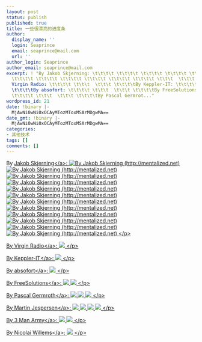 ```yaml
---
layout: post
status: publish
published: true
title: 一些很漂亮的进度条
author:
  display_name: ''
  login: Seaprince
  email: seaprince@mail.com
  url: ''
author_login: Seaprince
author_email: seaprince@mail.com
excerpt: ! "By Jakob Skjerning: \t\t\t\t \t\t\t\t \t\t\t\t \t\t\t\t \t\t\t\t \t\t\t\t
  \t\t\t\t \t\t\t\t \t\t\t\t \t\t\t\t \t\t\t\t \t\t\t\t \t\t\t  \t\t\t \t\t\t\tBy
  Virgin Radio: \t\t\t\t \t\t\t  \t\t\t \t\t\t\tBy Keppler-IT: \t\t\t\t \t\t\t  \t\t\t
  \t\t\t\tBy absofort: \t\t\t\t \t\t\t  \t\t\t \t\t\t\tBy FreeSolutions: \t\t\t\t
  \t\t\t\t \t\t\t  \t\t\t \t\t\t\tBy Pascal Germrot..."
wordpress_id: 21
date: !binary |-
  MjAwNi0wNi0xOCAyMTozMToxMSArMDgwMA==
date_gmt: !binary |-
  MjAwNi0wNi0xOCAyMTozMToxMSArMDgwMA==
categories:
- 其他技术
tags: []
comments: []
---
```

<p>By <a title="Jakob Skjerning" href="http:&#47;&#47;mentalized.net&#47;">Jakob Skjerning<&#47;a>: 				<img border="0" alt="By Jakob Skjerning (http:&#47;&#47;mentalized.net)" src="http:&#47;&#47;mentalized.net&#47;activity-indicators&#47;indicators&#47;circle-ball-dark-antialiased.gif" &#47;> 				<img border="0" alt="By Jakob Skjerning (http:&#47;&#47;mentalized.net)" src="http:&#47;&#47;mentalized.net&#47;activity-indicators&#47;indicators&#47;circling-ball-3-frame-fade-black.gif" &#47;> 				<img border="0" alt="By Jakob Skjerning (http:&#47;&#47;mentalized.net)" src="http:&#47;&#47;mentalized.net&#47;activity-indicators&#47;indicators&#47;circling-ball-3-frame-fade-transparent-back-dark-antialiased.gif" &#47;> 				<img border="0" alt="By Jakob Skjerning (http:&#47;&#47;mentalized.net)" src="http:&#47;&#47;mentalized.net&#47;activity-indicators&#47;indicators&#47;circling-ball-black-back.gif" &#47;> 				<img border="0" alt="By Jakob Skjerning (http:&#47;&#47;mentalized.net)" src="http:&#47;&#47;mentalized.net&#47;activity-indicators&#47;indicators&#47;radar-transparent.gif" &#47;> 				<img border="0" alt="By Jakob Skjerning (http:&#47;&#47;mentalized.net)" src="http:&#47;&#47;mentalized.net&#47;activity-indicators&#47;indicators&#47;scanner.gif" &#47;> 				<img border="0" alt="By Jakob Skjerning (http:&#47;&#47;mentalized.net)" src="http:&#47;&#47;mentalized.net&#47;activity-indicators&#47;indicators&#47;kittscanner.gif" &#47;> 				<img border="0" alt="By Jakob Skjerning (http:&#47;&#47;mentalized.net)" src="http:&#47;&#47;mentalized.net&#47;activity-indicators&#47;indicators&#47;circling-squares-with-trail.gif" &#47;> 				<img border="0" alt="By Jakob Skjerning (http:&#47;&#47;mentalized.net)" src="http:&#47;&#47;mentalized.net&#47;activity-indicators&#47;indicators&#47;bouncing_ball.gif" &#47;> 				<img border="0" alt="By Jakob Skjerning (http:&#47;&#47;mentalized.net)" src="http:&#47;&#47;mentalized.net&#47;activity-indicators&#47;indicators&#47;snake_transparent.gif" &#47;> 				<img border="0" alt="By Jakob Skjerning (http:&#47;&#47;mentalized.net)" src="http:&#47;&#47;mentalized.net&#47;activity-indicators&#47;indicators&#47;expanding_circle.gif" &#47;> 				<img border="0" alt="By Jakob Skjerning (http:&#47;&#47;mentalized.net)" src="http:&#47;&#47;mentalized.net&#47;activity-indicators&#47;indicators&#47;hypnotize_out.gif" &#47;> 			<&#47;p>
<p> 				By <a title="Virgin Radio" href="http:&#47;&#47;www.virginradio.co.uk&#47;">Virgin Radio<&#47;a>: 				<img border="0" src="http:&#47;&#47;mentalized.net&#47;activity-indicators&#47;indicators&#47;virgin_radio&#47;refresh.gif" &#47;> 			<&#47;p>
<p> 				By <a title="Keppler-IT" href="http:&#47;&#47;www.keppler-it.de&#47;">Keppler-IT<&#47;a>: 				<img border="0" src="http:&#47;&#47;mentalized.net&#47;activity-indicators&#47;indicators&#47;keppler-it&#47;pleasewait.gif" &#47;> 			<&#47;p>
<p> 				By <a title="absofort" href="http:&#47;&#47;absofort.de&#47;">absofort<&#47;a>: 				<img border="0" src="http:&#47;&#47;mentalized.net&#47;activity-indicators&#47;indicators&#47;absofort&#47;progress.gif" &#47;> 			<&#47;p>
<p> 				By <a title="FreeSolutions" href="http:&#47;&#47;www.freesolutions.com.ar&#47;">FreeSolutions<&#47;a>: 				<img border="0" src="http:&#47;&#47;mentalized.net&#47;activity-indicators&#47;indicators&#47;freesolutions&#47;progressBarShort.gif" &#47;> 				<img border="0" src="http:&#47;&#47;mentalized.net&#47;activity-indicators&#47;indicators&#47;freesolutions&#47;progressBarLong.gif" &#47;> 			<&#47;p>
<p> 				By <a title="Pascal Germroth" href="mailto:pascal@germroth.name">Pascal Germroth<&#47;a>: 				<img border="0" src="http:&#47;&#47;mentalized.net&#47;activity-indicators&#47;indicators&#47;pascal_germroth&#47;indicator.black.gif" &#47;> 				<img border="0" src="http:&#47;&#47;mentalized.net&#47;activity-indicators&#47;indicators&#47;pascal_germroth&#47;indicator.white.gif" &#47;> 				<img border="0" src="http:&#47;&#47;mentalized.net&#47;activity-indicators&#47;indicators&#47;pascal_germroth&#47;progress.gif" &#47;> 			<&#47;p>
<p> 				By <a title="Eyedive" href="http:&#47;&#47;eyedive.com&#47;">Martin Jespersen<&#47;a>: 				<img border="0" src="http:&#47;&#47;mentalized.net&#47;activity-indicators&#47;indicators&#47;eyedive&#47;icon_animated_busy.gif" &#47;> 				<img border="0" src="http:&#47;&#47;mentalized.net&#47;activity-indicators&#47;indicators&#47;eyedive&#47;icon_animated_busy2.gif" &#47;> 				<img border="0" src="http:&#47;&#47;mentalized.net&#47;activity-indicators&#47;indicators&#47;eyedive&#47;icon_animated_busy2_2.gif" &#47;> 				<img border="0" src="http:&#47;&#47;mentalized.net&#47;activity-indicators&#47;indicators&#47;eyedive&#47;icon_animated_busy2_2_5.gif" &#47;> 			<&#47;p>
<p> 				By <a title="3 Man Army" href="http:&#47;&#47;3manarmy.com&#47;">3 Man Army<&#47;a>: 				<img border="0" src="http:&#47;&#47;mentalized.net&#47;activity-indicators&#47;indicators&#47;3manarmy&#47;3MA_loadingcontent.gif" &#47;> 				<img border="0" src="http:&#47;&#47;mentalized.net&#47;activity-indicators&#47;indicators&#47;3manarmy&#47;3MA_processingbar.gif" &#47;> 			<&#47;p>
<p> 				By <a title="Nicolai Willems" href="http:&#47;&#47;www.pacific-assault.dk&#47;">Nicolai Willems<&#47;a>: 				<img border="0" src="http:&#47;&#47;mentalized.net&#47;activity-indicators&#47;indicators&#47;pacific-assault&#47;loader.gif" &#47;> 			<&#47;p></p>
